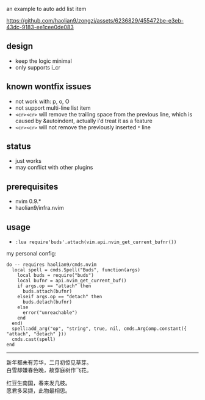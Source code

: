 an example to auto add list item

https://github.com/haolian9/zongzi/assets/6236829/455472be-e3eb-43dc-9183-ee1cee0de083

## design
* keep the logic minimal
* only supports i_cr

## known wontfix issues
* not work with: p, o, O
* not support multi-line list item
* `<cr><cr>` will remove the trailing space from the previous line,
  which is caused by &autoindent, actually i'd treat it as a feature
* `<cr><cr>` will not remove the previously inserted `*` line

## status
* just works
* may conflict with other plugins

## prerequisites
* nvim 0.9.*
* haolian9/infra.nvim

## usage
* `:lua require'buds'.attach(vim.api.nvim_get_current_bufnr())`

my personal config:
```
do -- requires haolian9/cmds.nvim
  local spell = cmds.Spell("Buds", function(args)
    local buds = require("buds")
    local bufnr = api.nvim_get_current_buf()
    if args.op == "attach" then
      buds.attach(bufnr)
    elseif args.op == "detach" then
      buds.detach(bufnr)
    else
      error("unreachable")
    end
  end)
  spell:add_arg("op", "string", true, nil, cmds.ArgComp.constant({ "attach", "detach" }))
  cmds.cast(spell)
end
```

---

新年都未有芳华，二月初惊见草芽。  
白雪却嫌春色晚，故穿庭树作飞花。  


红豆生南国，春来发几枝。  
愿君多采撷，此物最相思。  
